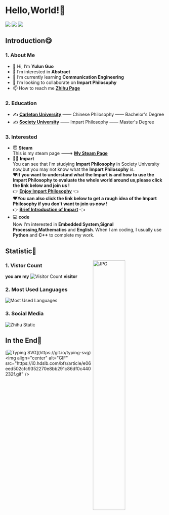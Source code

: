 # Hello,World!👊  

![](https://img.shields.io/badge/-Python-E34F26?style=flat-square&logo=python&logoColor=white)
![](https://img.shields.io/badge/-CSS3-1572B6?style=flat-square&logo=css3)
![](https://img.shields.io/badge/-JavaScript-oringe?style=flat-square&logo=javascript)  

## Introduction😋
### **1. About Me**
- 👋 Hi, I’m **Yulun Guo**
- 👀 I’m interested in **Abstract**
- 🌱 I’m currently learning **Communication Engineering**
- 💞️ I’m looking to collaborate on **Impart Philosophy**
- 📫 How to reach me **[Zhihu Page](https://www.zhihu.com/people/hsbhdsha)**
### **2. Education**  
- ✍ **[Carleton University](https://www.shu.edu.cn/)** —— Chinese Philosophy —— Bachelor's Degree
- ✍ **[Society University](https://www.whu.edu.cn/)** —— Impart Philosophy —— Master's Degree
### **3. Interested**
- 😇 **Steam**  
This is my steam page ---> **[My Steam Page](https://steamcommunity.com/profiles/76561199030548825/)**
- 👯‍♀️ **Impart**  
You can see that I'm studying **Impart Philosophy** in Society University now,but you may not know what the **Impart Philosophy** is.  
**❤If you want to understand what the Impart is and how to use the Impart Philosophy to evaluate the whole world around us,please click the link below and join us !**  
👉 **[Enjoy Impart Philosophy](https://tse2-mm.cn.bing.net/th/id/OIP-C.dFs-uMarweZg64slgQcncwHaHa?pid=ImgDet&rs=1)** 👈  
**❤You can also click the link below to get a rough idea of the Impart Philosophy if you don't want to join us now !**  
👉 **[Brief Introduction of Impart](https://tse2-mm.cn.bing.net/th/id/OIP-C.dFs-uMarweZg64slgQcncwHaHa?pid=ImgDet&rs=1)** 👈  
- 💻 **code**  
Now I'm interested in **Embedded System**,**Signal Processing**,**Mathematics** and **English**.
When I am coding, I usually use **Python** and **C++** to complete my work.

## Statistic🤗
<img align="right" alt="JPG" width=45% src="https://picx.zhimg.com/v2-d1ec9f29f8e78666ebbbe4ab5debb1bf_r.jpg?source=1940ef5c" />  

### **1. Vistor Count**  
**you are my**
![Visitor Count](https://profile-counter.glitch.me/YulunGuo/count.svg)
**visitor**  
### **2. Most Used Languages**  
![Most Used Languages](https://github-readme-stats.vercel.app/api/top-langs/?username=YulunGuo&theme=light&layout=compact)  

### **3. Social Media** 
![Zhihu Static](https://stats.justsong.cn/api/zhihu?username=hsbhdsha)
## In the End🥰  
[![Typing SVG](https://readme-typing-svg.demolab.com?font=Fira+Code&pause=1000&color=06151C&width=435&lines=See+you+again!)](https://git.io/typing-svg)  
<img align="center" alt="GIF" src="https://i0.hdslb.com/bfs/article/e06eed502cfc9352270e8bb291c86df0c440232f.gif" />
